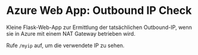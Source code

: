 # Azure Web App: Outbound IP Check

Kleine Flask-Web-App zur Ermittlung der tatsächlichen Outbound-IP, wenn sie in Azure mit einem NAT Gateway betrieben wird.

Rufe `/myip` auf, um die verwendete IP zu sehen.
